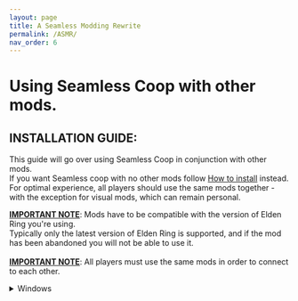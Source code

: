 ```yaml
---
layout: page
title: A Seamless Modding Rewrite
permalink: /ASMR/
nav_order: 6
---
```




# Using Seamless Coop with other mods.

## INSTALLATION GUIDE:  
This guide will go over using Seamless Coop in conjunction with other mods.<br /> 
If you want Seamless coop with no other mods follow [How to install](https://ersc-docs.github.io/how-to-install-and-update/) instead.<br />
For optimal experience, all players should use the same mods together - with the exception for visual mods, which can remain personal.

 <u><b>IMPORTANT NOTE</b></u>: Mods have to be compatible with the version of Elden Ring you're using. <br />
 Typically only the latest version of Elden Ring is supported, and if the mod has been abandoned you will not be able to use it.<br />  
 <u><b>IMPORTANT NOTE</b></u>: All players must use the same mods in order to connect to each other.

<details markdown="block">
  <summary>Windows</summary>


<b><u>NOTE</u></b>: This guide was written with file extensions **ENABLED**.<br /> 
If some file names do not match what you're seeing, please turn this setting on in File Explorer:<br />
<br />
    <a href="https://i.imgur.com/sBU3kWt.png"><img src="https://i.imgur.com/sBU3kWt.png" width="600"></a>





 A guide on how to setup Seamless Coop with ModEngine 2 + other mods. 
 
 **Required**

 You MUST launch Seamless Coop with either the launcher or ModEngine2.<br /> 
 DLL injectors like Elden Mod Loader and Lazy Loader won't work.


## Files you need
Seamless Coop and ModEngine2.

Make sure that you have:
- [ModEngine2](https://github.com/soulsmods/ModEngine2/releases/latest)
- [Seamless Coop](https://www.nexusmods.com/eldenring/mods/510)

## Setup 


<details markdown="block">
  <summary>1. Where to put the files.</summary>


1.1 Extract `Mod Engine 2` using your prefered file archiver. Like [7zip](https://www.7-zip.org/download.html) as an example.<br />
<br />
    ![image](https://github.com/ersc-docs/ersc-docs.github.io/assets/174225858/ef067a95-3968-4e70-8c7e-5fb42b88802d)
 
1.2 Rename the folder `ModEngine-2.1.0.0-win64` into `ME2`<br />
<br />
    ![image](https://github.com/ersc-docs/ersc-docs.github.io/assets/174225858/5687de17-a960-4d45-b0e7-7251f8cc4107)

1.3 Place the `ME2` folder into your `Game` folder. <br />
<br />
    ![image](https://github.com/ersc-docs/ersc-docs.github.io/assets/174225858/268b828a-51e9-4d8d-bc03-6b5ff8b519ea)



<details markdown="block">
  <summary>Where is my Game folder</summary>


*Browser local files in steam.*

1. Open Steam
  
2. Right click `Elden Ring`
 
3. Go down to `Manage`
 
4. Click on `Browser local files`
 
    ![image](https://github.com/ersc-docs/ersc-docs.github.io/assets/174225858/4ec7754c-956a-4699-b53f-e458deb91ad1)

This will open your `Elden Ring` folder and inside it is the `Game` Folder. 
 
You can pin the `Game` folder to `Quick acces` <br />
by right clicking the `Game` folder -> `Pin to Quick acces`. <br />
Which will make it available in the left side of the file explorer under Quick acces.
    ![image](https://github.com/ersc-docs/ersc-docs.github.io/assets/174225858/50750f3b-2030-4248-ad9a-a225a44ab415)

</details>

1.4 Go back to where your `Seamless Co-op v1.x.x.zip` is located and extract it as well.
 
1.5 Open the `Seamless Co-op v1.x.x` folder and inside you should see a `SeamlessCoop` folder and a `ersc_launcher.exe`
 
1.6 Place the `SeamlessCoop` folder into the `ME2` folder that is in your `Game` folder.
<br />
    ![image](https://github.com/ersc-docs/ersc-docs.github.io/assets/174225858/e79276d1-956b-499d-8ea5-2296a8c663cf)

1.7 You can now delete the files unrelated to `Elden Ring` from the `ME2` Folder. <br />
They are `config_armoredcore6.toml`, `config_darksouls3.toml`, `launchmod_darksouls3.bat` and `launchmod_armoredcore6.bat`
<br />
    ![image](https://github.com/ersc-docs/ersc-docs.github.io/assets/174225858/ae2278af-4cce-4ee7-ad0c-8425a0a34774)

</details>

<details markdown="block">
<summary>2. Set a Password and configure the ersc_settings.ini</summary>

 2.1 Open your `SeamlessCoop` folder in your `ME2` folder. 
 
 2.2 Open the `ersc_settings.ini` file with text editor of choise.
 
 2.3 Change the settings to your/your groups liking and set a password.

```
[GAMEPLAY]

; Invaders are other players that will join your world uninvited and try to kill you and your party.  0=FALSE  1=TRUE
allow_invaders = 1

; Debuffs (Rot Essence) will be acquired when you die, and will only be cured when you sit at a bonfire.  0=FALSE  1=TRUE
death_debuffs = 1

; Spirit summons can aid you in multiplayer.  0=FALSE  1=TRUE
allow_summons = 1

; 0 = Normal | 1 = None | 2 = Display player ping | 3 = Display player soul level | 4 = Display player death count
overhead_player_display = 0


[SCALING]

; Amount of enemy health (%) per player for each enemy. (Default: 35 = 35% more enemy health per player)
enemy_health_scaling = 35

; Amount of enemy damage (%) per player for each enemy. (Default: 0 = 0% more enemy damage per player)
enemy_damage_scaling = 0

; Amount of enemy posture absorption (%) per player for each enemy. (Default: 15 = 15% more per player)
enemy_posture_scaling = 15

; Amount of boss health (%) per player for bosses. (Default: 100 = 100% more boss health per player)
boss_health_scaling = 100

; Amount of enemy damage (%) per player for bosses. (Default: 0 = 0% more enemy damage towards players, per player)
boss_damage_scaling = 0

; Amount of boss posture absorption (%) per player for bosses. (Default: 20 = 20% more boss posture per player)
boss_posture_scaling = 20

[PASSWORD]

; Session password
cooppassword = I Made A Password

[SAVE]

;Your save file extension (in the vanilla game this is .sl2). Use any alphanumeric characters (limit = 120)
save_file_extension = co2

[LANGUAGE]

;Leave this blank unless you want to load a custom locale file. The mod will default to your game language.
mod_language_override = 
```

 2.4 When you are done `Save` the changes.
 
 <b>Note:</b> Host's `ersc_settings.ini` determins the worlds `Scaling`, `Player Invasions`, `Rot` and `Spirit Summons`.
 
 <b>Note2:</b> You need to set the password in this location, When you are using `Mod Engine 2` to launch the game.
 
 <b>Optional</b> You can change the save file extension you use for a save depending on what mods you use.

```
[SAVE]

;Your save file extension (in the vanilla game this is .sl2). Use any alphanumeric characters (limit = 120)
save_file_extension = `co2`
```

 Change where it says `co2` into as an example `Moddedco2`,<br /> 
 then make a copy of your `ER0000.co2` file and rename the copy into `ER0000.Moddedco2`.<br /> 
 This will separate Seamless Coop only saves and saves using other mods.<br />
 So you dont accidently open them up and lose a lot of modded items on those characters.

</details>

<details markdown="block">
  <summary>3. Setting up Mod Engine 2</summary>

 3.1 Open your `ME2` folder. 
 
 3.2 Open the `config_eldenring.toml` with your prefered text editor.
 
 3.3 Copy and paste `external_dlls = [ "SeamlessCoop/ersc.dll" ]` into your `config_eldenring.toml` in the location shown below. 

    ```
    # Global mod engine configuration
    [modengine]
    # If set to true the debug console will appear while the game is running
    debug = false

    # List of files that will be loaded into the game as DLL mods.
    # Absolute paths to mods are supported but must use '\\' to separate path items. For example, if your mod is at E:\coolstuff\coolmod.dll, you must enter
    # the path in the config as "E:\\coolstuff\\coolmod.dll".
    # If there's no drive specifier (C:, D:, etc), the path is relative to where the launcher is located. For example, having the path as "mod.dll" will tell
    # Mod Engine 2 to look for the directory mod inside the Mod Engine 2 directory with the launcher.
    #
    # Multiple mods must be separated with commas. For example if you have 3 mods, you will have something like the following:
    # external_dlls = [ "coolmod.dll", "D:\\nicemods\\nicemod.dll", "sosofolder\sosomod.dll" ]
    external_dlls = [ "SeamlessCoop/ersc.dll" ]

    # Mod loader configuration
    [extension.mod_loader]
    enabled = true

    # Not currently supported for Elden Ring
    loose_params = false

    # List of directories that contain modded files in order of prioritization. Inside each specified mod directory must have the game
    # assets in Fromsoft's asset structure. I.e. if you mod parts/something.partsbnd.dcx, the modded version must be at mod/parts/something.partsbnd.dcx.
    # Absolute paths to mods are supported but must use '\\' to separate path items. For example, if your mod is at E:\coolstuff\coolmod, you must enter
    # the path in the config as "E:\\coolstuff\\coolmod".
    # If there's no drive specifier (C:, D:, etc), the path is relative to where the launcher is located. For example, having the path as "mod" will tell
    # modengine 2 to look for the directory mod inside the mod engine 2 directory with the launcher.
    #
    # Multiple mods must be separated with commas. For example if you have 3 mods, you will have something like the following:
    # mods = [
    #    { enabled = true, name = "coolmod", path = "mod1" },
    #    { enabled = true, name = "nicemod", path = "mod2" },
    #    { enabled = true, name = "sosomod", path = "mod3" }
    # ]
    # Note that modengine 2 currently has no way to resolve conflicting files including regulation.bin, and thus the mod with the highest priority
    # will have the modded file be loaded in the case of conflict. Some support for merging of params and potentially other assets is considered for
    # a future release.
    mods = [
    { enabled = true, name = "default", path = "mod"}

    ]

    # When enabled, scylly hide will be injected into the game. This allows for antidebug measures in the game to be bypassed so that you can attach
    # debuggers such as Cheat Engine, x64dbg, windbg, etc to the game without as much trouble. If you're not reverse engineering the game, this option
    # is probably not for you.
    [extension.scylla_hide]
    enabled = false
    ```

3.4 Save the changes.

</details>


<details markdown="block">
<summary>4. Adding aditional mods.</summary>


<b><u> MAKE SURE TO READ THE DESCRIPTION AND/OR READ ME OF MODS YOU WANT TO USE </u></b>
<br />

<details markdown="block">
<summary>What is the difference between what's refered to as file based mods and .dll mods?</summary>

`File based` mods are mods that would have to replace game file to function,<br />
 which we get around by using `Mod Engein 2` to launch the game.<br /> 
 This means that if you are using 2 mods that are file based<br />
 they may replace eachothers files which can and most likely will cause issues.
 
 
`.dll` mods are mods that need to be injected into the game to function and would not replace game files.

</details>

<details markdown="block">
  <summary>How do I know if it's a file based mod or a .dll mod?</summary>


 `File based` mods are usually overhauls like <br />
 Clever's moveset packs, Convergence and Elden Ring Reforged<br />
 or something like a armor replacer but can also be simple edits to the `regulation.bin`.<br /> 
   Big overhauls will sometimes come bundled with `.dll` mods and `Mod Engine 2`.
 
 `.dll` mods will generally speaking only have a .dll file, a config file aka a .ini file.<br />
 The .ini file may be in a folder sometimes. The can also come with it's own .exe file like Seamless Coop.
 
 You can `preview` what files a mod has on NexusMods before downloading<br />
 by going to the mods `file` page and click on `Preview file contents`. 

</details>

<details markdown="block">
  <summary>My mod is a file based mod.</summary>

<br />
<b>Will be using Clever's moveset modpack to demonstrate since it comes with no additional `.dll` mods or `Mod Engine 2`</b>
 
1. Open the zip file you have downloaded with prefered file archiver,<br /> 
   by selecting open archive or double clicking.

    ![image](https://github.com/ersc-docs/ersc-docs.github.io/assets/174225858/b9ffedb1-c36f-4c47-b934-2f62d007c7df)
 
2. Open your file exploerer and go to the `ME2` folder in your `Game` folder.
 
3. Open the `mod` folder. Which should at this point be empty.
 
4. Drag and drop the files from the mod into the `mod` folder.
 
    ![image](https://github.com/ersc-docs/ersc-docs.github.io/assets/174225858/61b427ec-560a-49de-8657-3357f20cebe9)
 
5. The mod is now installed.
 
<b><u>NOTE:</u></b> You can only have one `regulation.bin` mod at a time.<br /> 
Aka mods that come with a `regulation.bin` file.
 
<b><u>NOTE2:</u></b> Only you will see the texture and modle modifications you are using.<br /> 
  If you are using `parts` mods like armor and weapon mods<br />
  and you want it to be shown on the other players in your session when they wear this equipment.<br />
  Make sure that the `parts` files in your `parts` folder<br />
  come with a regular version and a `_l` version. (`l` is a lowercase `L`)

   ![image](https://github.com/ersc-docs/ersc-docs.github.io/assets/174225858/d436a59f-031e-46fa-b923-cb6067f729c9)
 
If they do not then make a copy and rename it.
 
Example:
`wp_a_0120.partsbnd.dcx`'s copy would be renamed into `wp_a_0120_l.partsbnd.dcx`

</details>

<details markdown="block">
<summary>My mod is a .dll mod.</summary>

You can use `Mod Engine 2` or `Elden Ring Mod Loader` for `.ddl` mods.

Some `.dll` mods needs to be last in `Mod Engine 2` for them to work. Some will only work with `Elden Ring Mod Loader`.

<b>If the `.dll` mod you are using is giving a Error saying "Could not find signature!"<br />
try loading it last in `Mod Engine 2` or try using `Elden Ring Mod Loader` and making a load order in .<br />
It could also mean that the mod is outdated</b>

<details markdown="block">
<summary>Using `Mod Engine 2`</summary>

<br />
1. Download what ever .dll mod you want to use. I.ll be using the Posture bar mod as an example.

2. Open the downloaded zip and navigate to where you see it's `.dll` file. 
 
    ![image](https://github.com/ersc-docs/ersc-docs.github.io/assets/174225858/1acd630c-6d23-4843-81e6-34630f528264)
 
3. Go to your `ME2` folder in your `Game` folder.

4. Make a new folder and name it into `dllMods`.<br /> 
  (You can name the folder to whatever you want,<br />
   if you do replace `ddMods` with what ever you named the folder into)

    ![image](https://github.com/ersc-docs/ersc-docs.github.io/assets/174225858/30b9991b-4d33-4797-a276-ac54d079468b)

6. Drag and drop the `.dll` mods content into the `dllMods` folder.

    ![image](https://github.com/ersc-docs/ersc-docs.github.io/assets/174225858/10820f1a-17bc-4b19-8b0a-5bbae3132854)

7. Go back into your `ME2` folder and open the `config_eldenring.toml`

8. Add the `.dll` mods `.dll` file into the config where you added Seamless Coop in a previous step.<br /> 
   Separate the `.dll` mods you are using with a `,`.

  ```
  # Global mod engine configuration
  [modengine]
  # If set to true the debug console will appear while the game is running
  debug = false
  
  # List of files that will be loaded into the game as DLL mods.
  # Absolute paths to mods are supported but must use '\\' to separate path items. For example, if your mod is at E:\coolstuff\coolmod.dll, you must enter
  # the path in the config as "E:\\coolstuff\\coolmod.dll".
  # If there's no drive specifier (C:, D:, etc), the path is relative to where the launcher is located. For example, having the path as "mod.dll" will tell
  # Mod Engine 2 to look for the directory mod inside the Mod Engine 2 directory with the launcher.
  #
  # Multiple mods must be separated with commas. For example if you have 3 mods, you will have something like the following:
  # external_dlls = [ "coolmod.dll", "D:\\nicemods\\nicemod.dll", "sosofolder\sosomod.dll" ]
  external_dlls = ["SeamlessCoop/ersc.dll", "dllMods/PostureBarMod.dll"]
  
  # Mod loader configuration
  [extension.mod_loader]
  enabled = true
  
  # Not currently supported for Elden Ring
  loose_params = false
  
  # List of directories that contain modded files in order of prioritization. Inside each specified mod directory must have the game
  # assets in Fromsoft's asset structure. I.e. if you mod parts/something.partsbnd.dcx, the modded version must be at mod/parts/something.partsbnd.dcx.
  # Absolute paths to mods are supported but must use '\\' to separate path items. For example, if your mod is at E:\coolstuff\coolmod, you must enter
  # the path in the config as "E:\\coolstuff\\coolmod".
  # If there's no drive specifier (C:, D:, etc), the path is relative to where the launcher is located. For example, having the path as "mod" will tell
  # Mod Engine 2 to look for the directory mod inside the Mod Engine 2 directory with the launcher.
  #
  # Multiple mods must be separated with commas. For example if you have 3 mods, you will have something like the following:
  # mods = [
  #    { enabled = true, name = "coolmod", path = "mod1" },
  #    { enabled = true, name = "nicemod", path = "mod2" },
  #    { enabled = true, name = "sosomod", path = "mod3" }
  # ]
  # Note that modengine 2 currently has no way to resolve conflicting files including regulation.bin, and thus the mod with the highest priority
  # will have the modded file be loaded in the case of conflict. Some support for merging of params and potentially other assets is considered for
  # a future release.
  mods = [
      { enabled = true, name = "default", path = "mod" }
  ]
  
  # When enabled, scylla hide will be injected into the game. This allows for antidebug measures in the game to be bypassed so that you can attach
  # debuggers such as Cheat Engine, x64dbg, windbg, etc to the game without as much trouble. If you're not reverse engineering the game, this option
  # is probably not for you.
  [extension.scylla_hide]
  enabled = false
  ```

8. do the same for all `.dll` mods you want to use.

9. Save the changes when you are done.

</details>

<details markdown="block">
<summary>Using Mod Loader</summary>

<br />
Some `.dll` mods may require `Elden Ring Mod Loader` to load properly.

<b>THIS WILL MAKE YOU UNABLE TO LAUNCH VANILLA ELDEN RING IN OFFLINE MODE.\ 
UNLESS YOU RENAME `dinput8.dll` INTO `_dinput8.dll`.</b>

1. Download [Elden Ring Mod Loader](https://www.nexusmods.com/eldenring/mods/117)

2. Open the zip file you downloaded and drag and drop it's content into the `Game` folder. 

    ![image](https://github.com/ersc-docs/ersc-docs.github.io/assets/174225858/64a510d5-4695-4946-9dd9-74cb0a77dec5)

3. Download whatever `.dll` mod you want to use. I.ll be using the Posture bar mod as an example.

4. Open the zip and navigate to where you can see the `.dll` file.\  
   Then drag and drop it's content into the `mods` folder located in your `Game` folder.

    ![image](https://github.com/ersc-docs/ersc-docs.github.io/assets/174225858/fe2bf108-3377-4337-b4e1-a77a108b5cdd)

5. Go back into your `Game` folder

6. Open `Elden Ring Mod Loader`'s `mod_loader_config.ini` file.

7. Add the mods you have installed to your load order. Lowest number has highest load priority.<br />
   Increase the load delay if some `.dll` mods fail to load properly.


    ```
    [modloader]
    load_delay = 5000
    show_terminal = 0

    [loadorder]
    PostureBarMod.dll.dll = 1
    ```

8. Save the changes when you are done.

</details>

</details>

<details markdown="block">
<summary>I want to use a randomizer</summary>


1. Download [Elden Ring Item Randomizer]()

2. Open the zip file you downloaded with your prefered file archiver.

3. Drag and drop the `randomizer` folder into your `ME2` folder located in your `Game` folder.

    ![image](https://github.com/ersc-docs/ersc-docs.github.io/assets/174225858/6744e648-8425-4d3d-ba37-c5e0b81cf256)

4. Open the `randomizer` folder and run the `EldenRingRandomizer.exe`.

    ![image](https://github.com/ersc-docs/ersc-docs.github.io/assets/174225858/1077db6e-6c5f-4bea-80fd-fb15e4aa9853)

5. In the Randomizer window click on `Select game exe`

    ![image](https://github.com/ersc-docs/ersc-docs.github.io/assets/174225858/79ee827b-822c-4b02-997a-bdbdc5fb3763)

6. Navigate to your `Game` folder, select the `eldenring.exe` and press `Open`.

    ![image](https://github.com/ersc-docs/ersc-docs.github.io/assets/174225858/d2dac3bb-f90d-411b-b087-a7e3af1e65f4)

7. Change the settings to your likeing in the `Item Randomizer`, `Enemy Randomizer` and `Misc Options` tabs. 

8. If you want to use the Randomizer with other `file based` mods you can click on `Merge other mod`.

    <b>NOTE:</b> Trying to use Randomizers merge option with mods that make map edits can cause the randmizer to fail to randomize and spit out an error.

9. In the pop up select the option that suites your needs but easiest is to just click `Select mod directory to merge`.

    ![image](https://github.com/ersc-docs/ersc-docs.github.io/assets/174225858/405aee65-af84-4bad-8aa4-6b795b0497b6)
   
11. Navigate to the `ME2` folder and click on the `mod` folder and then click on `Select Folder`.

    ![image](https://github.com/ersc-docs/ersc-docs.github.io/assets/174225858/7f5186e7-d4d5-40e5-8914-cb4a3b419916)

12. When you feel happy with your options click `Randomize items and enemies` and wait for the randomizer to finish.<br /> 
    If you uncheck a tab the `Randomize` button will reflect this.


13. Uppon a succesful Randomization the Randomizer will say Done in green at the bottom.

    ![image](https://github.com/ersc-docs/ersc-docs.github.io/assets/174225858/7a68777a-b287-4f38-8f7e-e7bca17210ec)


14. Close the Randomizer window and go back into your `ME2` folder and open the `config_eldenring.toml`.

15. At the botton find the line `{ enabled = true, name = "default", path = "mod" }`

16. Add a `,` to the end of this line like so `{ enabled = true, name = "default", path = "mod" },`

17. Copy the line and paste it in the line below and change where it says `"mod"` into `"randomizer"`

It should look like this.

    ```
    # Note that modengine 2 currently has no way to resolve conflicting files including regulation.bin, and thus the mod with the highest priority
    # will have the modded file be loaded in the case of conflict. Some support for merging of params and potentially other assets is considered for
    # a future release.
    mods = [
       { enabled = true, name = "default", path = "mod" },
       { enabled = true, name = "default", path = "randomizer" },
    ]

    # When enabled, scylla hide will be injected into the game. This allows for antidebug measures in the game to be bypassed so that you can attach
    # debuggers such as Cheat Engine, x64dbg, windbg, etc to the game without as much trouble. If you're not reverse engineering the game, this option
    # is probably not for you.
    [extension.scylla_hide]
    enabled = false
    ```

<b><u>Save the changes</u></b>


<b>NOTE:</b> If you do not want to use the randomizer anymore or just disable it for the moment.<br />
You can add a `#` to the beginig of the line and `Mod Engine 2` will skip launching it.
<br />
    ![image](https://github.com/ersc-docs/ersc-docs.github.io/assets/174225858/f2920cb1-7f18-4b69-9d75-e5bd37b73770)




</details>

</details>

<details markdown="block">
<summary>5. Launching the game</summary>


5.1 Open your `ME2` folder located in your `Game` folder.

5.2 Launch the game with the `launchmod_eldenring.bat`
<br />
    ![image](https://github.com/ersc-docs/ersc-docs.github.io/assets/174225858/9bd45726-c29e-478a-9e8e-b77dc64e62dd)

</details>




</details>


